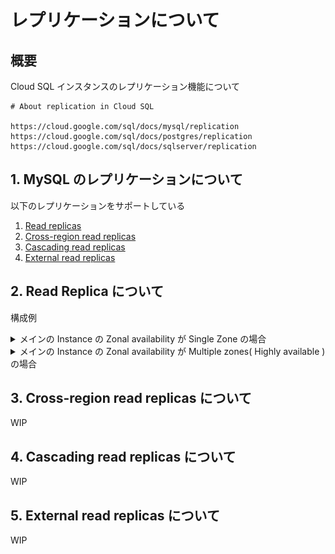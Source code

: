 # レプリケーションについて

## 概要

Cloud SQL インスタンスのレプリケーション機能について

```
# About replication in Cloud SQL

https://cloud.google.com/sql/docs/mysql/replication
https://cloud.google.com/sql/docs/postgres/replication
https://cloud.google.com/sql/docs/sqlserver/replication
```

## 1. MySQL のレプリケーションについて

以下のレプリケーションをサポートしている

1. [Read replicas](https://cloud.google.com/sql/docs/mysql/replication#read-replicas)
1. [Cross-region read replicas](https://cloud.google.com/sql/docs/mysql/replication#cross-region-read-replicas)
1. [Cascading read replicas](https://cloud.google.com/sql/docs/mysql/replication#cascading-replicas)
1. [External read replicas](https://cloud.google.com/sql/docs/mysql/replication#external-read-replicas)

## 2. Read Replica について

構成例

<details>
<summary>メインの Instance の Zonal availability が Single Zone の場合</summary>

![](./_img/02-01.png)

</details>


<details>
<summary>メインの Instance の Zonal availability が Multiple zones( Highly available )の場合</summary>

![](./_img/02-02.png)

</details>


## 3. Cross-region read replicas について

WIP

## 4. Cascading read replicas について

WIP

## 5. External read replicas について

WIP
